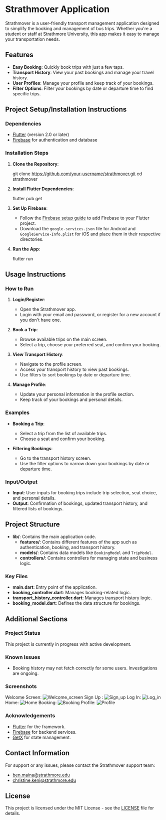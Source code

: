 # Strathmover Application

Strathmover is a user-friendly transport management application designed to simplify the booking and management of bus trips. Whether you're a student or staff at Strathmore University, this app makes it easy to manage your transportation needs.

## Features

- **Easy Booking**: Quickly book trips with just a few taps.
- **Transport History**: View your past bookings and manage your travel history.
- **User Profiles**: Manage your profile and keep track of your bookings.
- **Filter Options**: Filter your bookings by date or departure time to find specific trips.

## Project Setup/Installation Instructions

### Dependencies

- [Flutter](https://flutter.dev/docs/get-started/install) (version 2.0 or later)
- [Firebase](https://firebase.google.com/docs/flutter/setup) for authentication and database

### Installation Steps

1. **Clone the Repository**:
    
    git clone https://github.com/your-username/strathmover.git
    cd strathmover
    

2. **Install Flutter Dependencies**:
   
    flutter pub get
    

3. **Set Up Firebase**:
    - Follow the [Firebase setup guide](https://firebase.google.com/docs/flutter/setup) to add Firebase to your Flutter project.
    - Download the `google-services.json` file for Android and `GoogleService-Info.plist` for iOS and place them in their respective directories.

4. **Run the App**:
    
    flutter run
    

## Usage Instructions

### How to Run

1. **Login/Register**:
    - Open the Strathmover app.
    - Login with your email and password, or register for a new account if you don't have one.

2. **Book a Trip**:
    - Browse available trips on the main screen.
    - Select a trip, choose your preferred seat, and confirm your booking.

3. **View Transport History**:
    - Navigate to the profile screen.
    - Access your transport history to view past bookings.
    - Use filters to sort bookings by date or departure time.

4. **Manage Profile**:
    - Update your personal information in the profile section.
    - Keep track of your bookings and personal details.

### Examples

- **Booking a Trip**:
  - Select a trip from the list of available trips.
  - Choose a seat and confirm your booking.
  
- **Filtering Bookings**:
  - Go to the transport history screen.
  - Use the filter options to narrow down your bookings by date or departure time.

### Input/Output

- **Input**: User inputs for booking trips include trip selection, seat choice, and personal details.
- **Output**: Confirmation of bookings, updated transport history, and filtered lists of bookings.

## Project Structure

- **lib/**: Contains the main application code.
  - **features/**: Contains different features of the app such as authentication, booking, and transport history.
  - **models/**: Contains data models like `BookingModel` and `TripModel`.
  - **controllers/**: Contains controllers for managing state and business logic.

### Key Files

- **main.dart**: Entry point of the application.
- **booking_controller.dart**: Manages booking-related logic.
- **transport_history_controller.dart**: Manages transport history logic.
- **booking_model.dart**: Defines the data structure for bookings.

## Additional Sections

### Project Status

This project is currently in progress with active development.

### Known Issues

- Booking history may not fetch correctly for some users. Investigations are ongoing.

### Screenshots 
Welcome Screen: ![Welcome_screen](https://github.com/benweru/Strathmover/assets/138494503/f5522c5a-093b-4c86-8b6e-5bab19634a29)
Sign Up : ![Sign_up](https://github.com/benweru/Strathmover/assets/138494503/3bf9b414-371b-4d7e-a137-5a28db3ee087)
Log In: ![Log_in](https://github.com/benweru/Strathmover/assets/138494503/73f53a9f-23a1-4f9b-b3d1-375cbb3309e9)
Home: ![Home](https://github.com/benweru/Strathmover/assets/138494503/434974fc-27e6-43ae-adea-0f55603b5a64)
Booking: ![Booking](https://github.com/benweru/Strathmover/assets/138494503/d21a7d09-9dc1-41bd-8781-af28793c54c6)
Profile: ![Profile](https://github.com/benweru/Strathmover/assets/138494503/08f1642e-7e2c-4104-a049-f658eaaf2456)


### Acknowledgements

- [Flutter](https://flutter.dev) for the framework.
- [Firebase](https://firebase.google.com) for backend services.
- [GetX](https://pub.dev/packages/get) for state management.

## Contact Information

For support or any issues, please contact the Strathmover support team:
- [ben.maina@strathmore.edu](mailto:ben.maina@strathmore.edu)
- [christine.keni@strathmore.edu](mailto:christine.keni@strathmore.edu)

## License

This project is licensed under the MIT License - see the [LICENSE](LICENSE) file for details.
